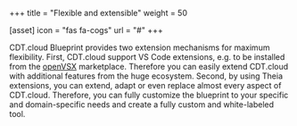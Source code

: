 +++
title = "Flexible and extensible"
weight = 50

[asset]
  icon = "fas fa-cogs"
  url = "#"
+++

CDT.cloud Blueprint provides two extension mechanisms for maximum flexibility. First, CDT.cloud support VS Code extensions, e.g. to be installed from the [openVSX](https://open-vsx.org) marketplace. Therefore you can easily extend CDT.cloud with additional features from the huge ecosystem. Second, by using Theia extensions, you can extend, adapt or even replace almost every aspect of CDT.cloud. Therefore, you can fully customize the blueprint to your specific and domain-specific needs and create a fully custom and white-labeled tool.
